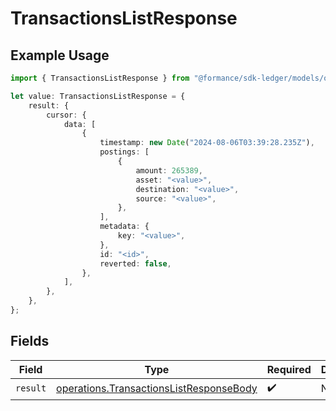 # TransactionsListResponse

## Example Usage

```typescript
import { TransactionsListResponse } from "@formance/sdk-ledger/models/operations";

let value: TransactionsListResponse = {
    result: {
        cursor: {
            data: [
                {
                    timestamp: new Date("2024-08-06T03:39:28.235Z"),
                    postings: [
                        {
                            amount: 265389,
                            asset: "<value>",
                            destination: "<value>",
                            source: "<value>",
                        },
                    ],
                    metadata: {
                        key: "<value>",
                    },
                    id: "<id>",
                    reverted: false,
                },
            ],
        },
    },
};
```

## Fields

| Field                                                                                              | Type                                                                                               | Required                                                                                           | Description                                                                                        |
| -------------------------------------------------------------------------------------------------- | -------------------------------------------------------------------------------------------------- | -------------------------------------------------------------------------------------------------- | -------------------------------------------------------------------------------------------------- |
| `result`                                                                                           | [operations.TransactionsListResponseBody](../../models/operations/transactionslistresponsebody.md) | :heavy_check_mark:                                                                                 | N/A                                                                                                |